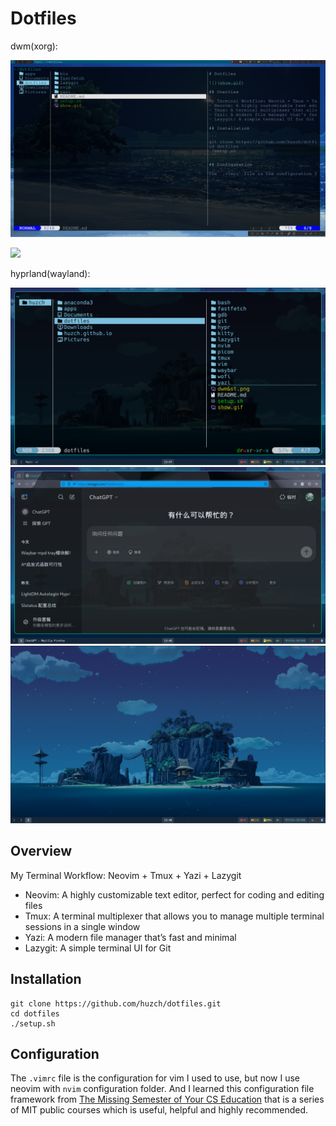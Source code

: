 # Dotfiles
dwm(xorg):

![](dwm.png)

![](show.gif)

hyprland(wayland):

![](hypr1.png)
![](hypr2.png)
![](hypr3.png)

## Overview

My Terminal Workflow: Neovim + Tmux + Yazi + Lazygit
- Neovim: A highly customizable text editor, perfect for coding and editing files
- Tmux: A terminal multiplexer that allows you to manage multiple terminal sessions in a single window
- Yazi: A modern file manager that’s fast and minimal
- Lazygit: A simple terminal UI for Git

## Installation

```
git clone https://github.com/huzch/dotfiles.git
cd dotfiles
./setup.sh
```

## Configuration

The `.vimrc` file is the configuration for vim I used to use, but now I use neovim with `nvim` configuration folder. And I learned this configuration file framework from [The Missing Semester of Your CS Education](https://missing.csail.mit.edu/) that is a series of MIT public courses which is useful, helpful and highly recommended.
